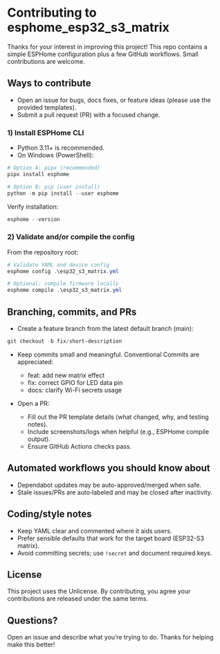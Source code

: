 # Contributing to esphome_esp32_s3_matrix

Thanks for your interest in improving this project! This repo contains a simple ESPHome configuration plus a few GitHub workflows. Small contributions are welcome.

## Ways to contribute

- Open an issue for bugs, docs fixes, or feature ideas (please use the provided templates).
- Submit a pull request (PR) with a focused change.


### 1) Install ESPHome CLI

- Python 3.11+ is recommended.
- On Windows (PowerShell):

```powershell
# Option A: pipx (recommended)
pipx install esphome

# Option B: pip (user install)
python -m pip install --user esphome
```

Verify installation:

```powershell
esphome --version
```

### 2) Validate and/or compile the config

From the repository root:

```powershell
# Validate YAML and device config
esphome config .\esp32_s3_matrix.yml

# Optional: compile firmware locally
esphome compile .\esp32_s3_matrix.yml
```

## Branching, commits, and PRs

- Create a feature branch from the latest default branch (main):

```powershell
git checkout -b fix/short-description
```

- Keep commits small and meaningful. Conventional Commits are appreciated:
  - feat: add new matrix effect
  - fix: correct GPIO for LED data pin
  - docs: clarify Wi-Fi secrets usage

- Open a PR:
  - Fill out the PR template details (what changed, why, and testing notes).
  - Include screenshots/logs when helpful (e.g., ESPHome compile output).
  - Ensure GitHub Actions checks pass.

## Automated workflows you should know about

- Dependabot updates may be auto-approved/merged when safe.
- Stale issues/PRs are auto‑labeled and may be closed after inactivity.

## Coding/style notes

- Keep YAML clear and commented where it aids users.
- Prefer sensible defaults that work for the target board (ESP32-S3 matrix).
- Avoid committing secrets; use `!secret` and document required keys.

## License

This project uses the Unlicense. By contributing, you agree your contributions are released under the same terms.

## Questions?

Open an issue and describe what you’re trying to do. Thanks for helping make this better!
